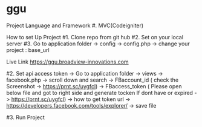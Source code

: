 # ggu

Project Language and Framework
#. MVC(Codeigniter)

How to set Up Project
#1. Clone repo from git hub
#2. Set on your local server
#3. Go to application folder -> config -> config.php -> change your project : base_url

Live Link
https://ggu.broadview-innovations.com


#2. Set api access token
-> Go to application folder
-> views
-> facebook.php -> scroll down and search
-> FBaccount_id ( check the Screenshot -> https://prnt.sc/uygfcl)
-> FBaccess_token ( Please open below file and got to right side and generate tocken If dont have or expired ->
https://prnt.sc/uygfcl)
-> how to get token url -> https://developers.facebook.com/tools/explorer/
-> save file

#3. Run Project
